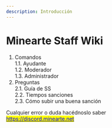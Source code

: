 ```yaml
---
description: Introducción
---
```


# Minearte Staff Wiki

1. Comandos\
   1.1. Ayudante\
   1.2. Moderador\
   1.3. Administrador
2. Preguntas\
   2.1. Guía de SS\
   2.2. Tiempos sanciones\
   2.3. Cómo subir una buena sanción

Cualquier error o duda hacédnoslo saber\
[<mark style="color:blue;">https://discord.minearte.net</mark>](https://discord.minearte.net)<mark style="color:blue;"></mark>
